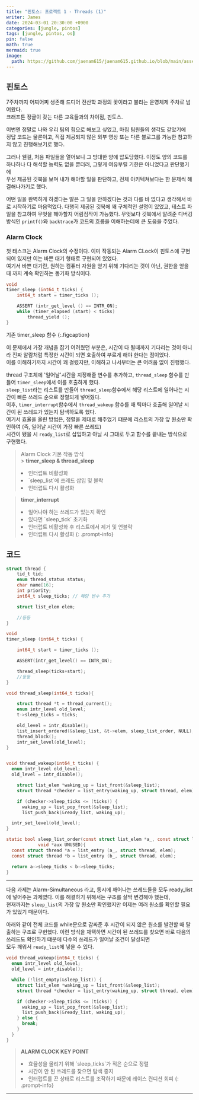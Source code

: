 ```yaml
---
title: "핀토스: 프로젝트 1 - Threads (1)"
writer: James
date: 2024-03-01 20:30:00 +0900
categories: [jungle, pintos]
tags: [jungle, pintos, os]
pin: false
math: true
mermaid: true
image:
  path: https://github.com/jaenam615/jaenam615.github.io/blob/main/assets/img/jungle/pintos-kaist-threads.png?raw=true
---
```


## 핀토스

7주차까지 어찌어찌 생존해 드디어 전산학 과정의 꽃이라고 불리는 운영체제 주차로 넘어왔다.  
크래프톤 정글이 갖는 다른 교육들과의 차이점, 핀토스.

이번엔 정말로 나와 우리 팀의 힘으로 해보고 싶었고, 마침 팀원들의 생각도 같았기에  
정답 코드는 물론이고, 직접 제공되지 않은 외부 영상 또는 다른 블로그를 가능한 참고하지 않고 진행해보기로 했다.

그러나 웬걸, 처음 파일들을 열어보니 그 방대한 양에 압도당했다.
이정도 양의 코드를 하나하나 다 해석할 능력도 없을 뿐더러, 그렇게 여유부릴 기한은 아니었다고 판단했기에  
우선 제공된 깃북을 보며 내가 해야할 일을 판단하고, 전체 아키텍쳐보다는 한 문제씩 해결해나가기로 했다.

어떤 일을 완벽하게 하겠다는 말은 그 일을 안하겠다는 것과 다를 바 없다고 생각해서 바로 시작하기로 마음먹었다.
다행히 제공된 깃북에 꽤 구체적인 설명이 있었고, 테스트 파일을 참고하여 무엇을 해야할지 어림짐작이 가능했다.
무엇보다 깃북에서 알려준 디버깅 방식인 `printf()`와 `backtrace`가 코드의 흐름을 이해하는데에 큰 도움을 주었다.

### Alarm Clock

첫 태스크는 Alarm Clock의 수정이다.
이미 작동되는 Alarm CLock이 핀토스에 구현되어 있지만 이는 바쁜 대기 형태로 구현되어 있었다.  
여기서 바쁜 대기란, 원하는 컴퓨터 자원을 얻기 위해 기다리는 것이 아닌, 권한을 얻을 때 까지 계속 확인하는 동기화 방식이다.

```c
void
timer_sleep (int64_t ticks) {
	int64_t start = timer_ticks ();

	ASSERT (intr_get_level () == INTR_ON);
	while (timer_elapsed (start) < ticks)
		thread_yield ();
}

```

기존 timer_sleep 함수
{:.figcaption}

이 문제에서 가장 개념을 잡기 어려웠던 부분은, 시간이 다 될때까지 기다리는 것이 아니라 진짜 알람처럼 특정한 시간이 되면 호출하여 부르게 해야 한다는 점이었다.  
이를 이해하기까지 시간이 꽤 걸렸지만, 이해하고 나서부터는 큰 어려움 없이 진행했다.

thread 구조체에 '일어날'시간을 지정해줄 변수를 추가하고, `thread_sleep` 함수를 만들어 `timer_sleep`에서 이를 호출하게 했다.  
`sleep_list`라는 리스트를 만들어 `thread_sleep`함수에서 해당 리스트에 일어나는 시간이 빠른 쓰레드 순으로 정렬되게 넣어줬다.  
이후, `timer_interrupt`함수에서 `thread_wakeup` 함수를 매 틱마다 호출해 일어날 시간이 된 쓰레드가 있는지 탐색하도록 했다.  
여기서 효율을 올린 방법은, 정렬을 제대로 해주었기 떄문에 리스트의 가장 앞 원소만 확인하여 (즉, 일어날 시간이 가장 빠른 쓰레드)  
시간이 됐을 시 `ready_list`로 삽입하고 아닐 시 그대로 두고 함수를 끝내는 방식으로 구현했다.

> Alarm Clock 기본 작동 방식<br/> > <b> timer_sleep & thread_sleep </b>
>
> <li>인터럽트 비활성화
> <li>`sleep_list`에 쓰레드 삽입 및 블락
> <li>인터럽트 다시 활성화

> <b> timer_interrupt </b>
>
> <li>일어나야 하는 쓰레드가 있는지 확인
> <li>있다면 `sleep_tick` 초기화
> <li>인터럽트 비활성화 후 리스트에서 제거 및 언블락 
> <li>인터럽트 다시 활성화
> {: .prompt-info}

## 코드

```c
struct thread {
	tid_t tid;
	enum thread_status status;
	char name[16];
	int priority;
    int64_t sleep_ticks; // 해당 변수 추가

	struct list_elem elem;

    //등등
}

void
timer_sleep (int64_t ticks) {

	int64_t start = timer_ticks ();

	ASSERT(intr_get_level() == INTR_ON);

	thread_sleep(ticks+start);
	//등등
}

void thread_sleep(int64_t ticks){

	struct thread *t = thread_current();
	enum intr_level old_level;
	t->sleep_ticks = ticks;

	old_level = intr_disable();
	list_insert_ordered(&sleep_list, &t->elem, sleep_list_order, NULL);
	thread_block();
	intr_set_level(old_level);
}


void thread_wakeup(int64_t ticks) {
  enum intr_level old_level;
  old_level = intr_disable();

    struct list_elem *waking_up = list_front(&sleep_list);
    struct thread *checker = list_entry(waking_up, struct thread, elem);

    if (checker->sleep_ticks <= (ticks)) {
      waking_up = list_pop_front(&sleep_list);
      list_push_back(&ready_list, waking_up);

  intr_set_level(old_level);
}

static bool sleep_list_order(const struct list_elem *a_, const struct list_elem *b_,
            void *aux UNUSED){
  const struct thread *a = list_entry (a_, struct thread, elem);
  const struct thread *b = list_entry (b_, struct thread, elem);

  return a->sleep_ticks < b->sleep_ticks;
}

```

---

다음 과제는 Alarm-Simultaneous 라고, 동시에 깨어나는 쓰레드들을 모두 ready_list에 넣어주는 과제였다.
이를 해결하기 위해서는 구조를 살짝 변경해야 했는데,  
현재까지는 `sleep_list`의 가장 앞 원소만 확인했지만 이제는 여러 원소를 확인할 필요가 있었기 때문이다.

아래와 같이 전체 코드를 while문으로 감싸준 후 시간이 되지 않은 원소를 발견할 때 탈출하는 구조로 구현했다.
이런 방식을 채택하면 시간이 된 쓰레드를 찾으면 바로 다음의 쓰레드도 확인하기 떄문에 다수의 쓰레드가 일어날 조건이 달성되면  
모두 깨워서 `ready_list`에 넣을 수 있다.

```c
void thread_wakeup(int64_t ticks) {
  enum intr_level old_level;
  old_level = intr_disable();

  while (!list_empty(&sleep_list)) {
    struct list_elem *waking_up = list_front(&sleep_list);
    struct thread *checker = list_entry(waking_up, struct thread, elem);

    if (checker->sleep_ticks <= (ticks)) {
      waking_up = list_pop_front(&sleep_list);
      list_push_back(&ready_list, waking_up);
    } else {
      break;
    }
  }
}
```

> <b> ALARM CLOCK KEY POINT </b>
>
> <li>효율성을 올리기 위해 `sleep_ticks`가 적은 순으로 정렬 
> <li>시간이 안 된 쓰레드를 찾으면 탐색 중지 
> <li>인터럽트를 끈 상태로 리스트를 조작하기 때문에 레이스 컨디션 회피 
> {: .prompt-info}

<hr>
